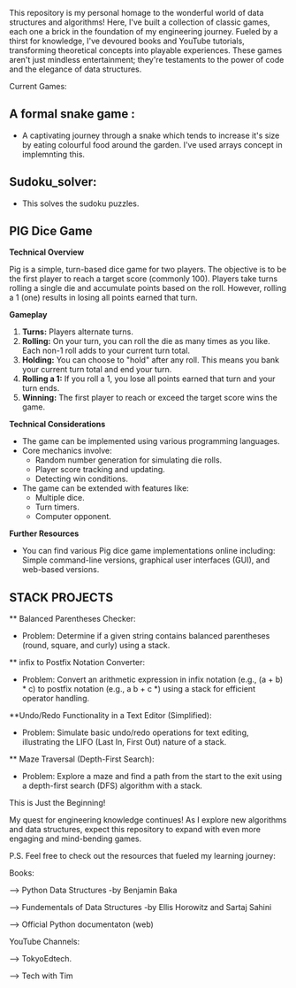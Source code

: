 This repository is my personal homage to the wonderful world of data structures and algorithms! 
Here, I've built a collection of classic games, each one a brick in the foundation of my engineering journey.
Fueled by a thirst for knowledge, I've devoured books and YouTube tutorials, transforming theoretical concepts into playable experiences.
These games aren't just mindless entertainment; they're testaments to the power of code and the elegance of data structures.

Current Games:

## A formal snake game : 
* A captivating journey through a snake which tends to increase it's size by eating colourful food around the garden. I've used arrays concept in implemnting this.

## Sudoku_solver: 
* This solves the sudoku puzzles.

## PIG Dice Game

**Technical Overview**

Pig is a simple, turn-based dice game for two players. The objective is to be the first player to reach a target score (commonly 100). Players take turns rolling a single die and accumulate points based on the roll. However, rolling a 1 (one) results in losing all points earned that turn.

**Gameplay**

1.  **Turns:** Players alternate turns.
2.  **Rolling:** On your turn, you can roll the die as many times as you like. Each non-1 roll adds to your current turn total.
3.  **Holding:** You can choose to "hold" after any roll. This means you bank your current turn total and end your turn.
4.  **Rolling a 1:** If you roll a 1, you lose all points earned that turn and your turn ends.
5.  **Winning:** The first player to reach or exceed the target score wins the game.

**Technical Considerations**

* The game can be implemented using various programming languages. 
* Core mechanics involve:
    * Random number generation for simulating die rolls.
    * Player score tracking and updating.
    * Detecting win conditions. 
* The game can be extended with features like:
    * Multiple dice.
    * Turn timers.
    * Computer opponent.

**Further Resources**

* You can find various Pig dice game implementations online including: Simple command-line versions, graphical user interfaces (GUI), and web-based versions.

## STACK PROJECTS
** Balanced Parentheses Checker:
* Problem: Determine if a given string contains balanced parentheses (round, square, and curly) using a stack.

** infix to Postfix Notation Converter:
* Problem: Convert an arithmetic expression in infix notation (e.g., (a + b) * c) to postfix notation (e.g., a b + c *) using a stack for efficient operator handling.

**Undo/Redo Functionality in a Text Editor (Simplified):
* Problem: Simulate basic undo/redo operations for text editing, illustrating the LIFO (Last In, First Out) nature of a stack.

** Maze Traversal (Depth-First Search):
* Problem: Explore a maze and find a path from the start to the exit using a depth-first search (DFS) algorithm with a stack.



This is Just the Beginning!

My quest for engineering knowledge continues!  As I explore new algorithms and data structures, expect this repository to expand with even more engaging and mind-bending games.


P.S.  Feel free to check out the resources that fueled my learning journey:

Books:

--> Python Data Structures -by Benjamin Baka

--> Fundementals of Data Structures -by Ellis Horowitz and Sartaj Sahini

--> Official Python documentaton (web)

YouTube Channels:

--> TokyoEdtech.

--> Tech with Tim

